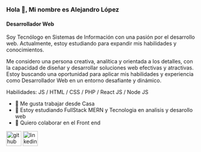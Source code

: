 ### Hola 👋, Mi nombre es Alejandro López

#### Desarrollador Web

Soy Tecnólogo en Sistemas de Información con una pasión por el desarrollo web. Actualmente, estoy estudiando para expandir mis habilidades y conocimientos.

Me considero una persona creativa, analítica y orientada a los detalles, con la capacidad de diseñar y desarrollar soluciones web efectivas y atractivas. Estoy buscando una oportunidad para aplicar mis habilidades y experiencia como Desarrollador Web en un entorno desafiante y dinámico.

Habilidades: JS / HTML / CSS / PHP / React JS / Node JS

- 🔭 Me gusta trabajar desde Casa
- 🌱 Estoy estudiando FullStack MERN y Tecnologia en analisis y desarollo web
- 👯 Quiero colaborar en el Front end

[<img src='https://cdn.jsdelivr.net/npm/simple-icons@3.0.1/icons/github.svg' alt='github' height='40'>](https://github.com/alejo170) [<img src='https://cdn.jsdelivr.net/npm/simple-icons@3.0.1/icons/linkedin.svg' alt='linkedin' height='40'>](https://www.linkedin.com/in/alejandro-lopez-pineda/)
